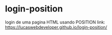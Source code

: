 # login-position
login de uma pagina HTML usando POSITION
link: https://lucaswebdeveloper.github.io/login-position/
